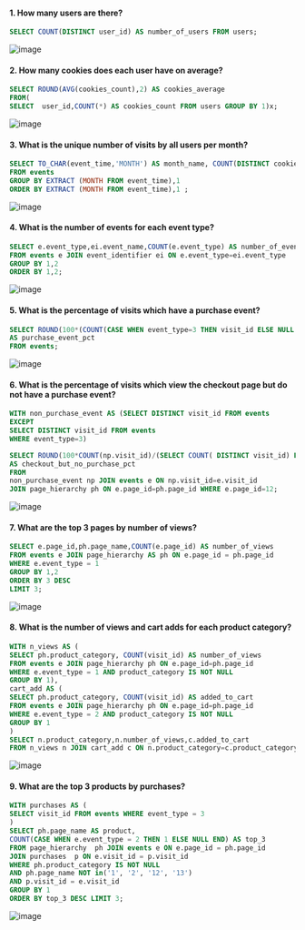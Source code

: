 #### 1. How many users are there?
```sql
SELECT COUNT(DISTINCT user_id) AS number_of_users FROM users;
```
![image](https://github.com/shivin316/8_Week_SQL_Challenge/assets/122541994/283cb30b-0801-483a-a262-c839343c2592)

#### 2. How many cookies does each user have on average?
```sql
SELECT ROUND(AVG(cookies_count),2) AS cookies_average
FROM(
SELECT  user_id,COUNT(*) AS cookies_count FROM users GROUP BY 1)x;
```
![image](https://github.com/shivin316/8_Week_SQL_Challenge/assets/122541994/169933ef-f274-472f-9271-3cad2bff459f)

#### 3. What is the unique number of visits by all users per month?
```sql
SELECT TO_CHAR(event_time,'MONTH') AS month_name, COUNT(DISTINCT cookie_id) AS unique_visits
FROM events
GROUP BY EXTRACT (MONTH FROM event_time),1
ORDER BY EXTRACT (MONTH FROM event_time),1 ;
```
![image](https://github.com/shivin316/8_Week_SQL_Challenge/assets/122541994/4e6abe26-5274-4100-9799-6fedaaa7be71)

#### 4. What is the number of events for each event type?
```sql
SELECT e.event_type,ei.event_name,COUNT(e.event_type) AS number_of_events
FROM events e JOIN event_identifier ei ON e.event_type=ei.event_type
GROUP BY 1,2 
ORDER BY 1,2;
```
![image](https://github.com/shivin316/8_Week_SQL_Challenge/assets/122541994/056f5da3-d38f-4c6e-bd38-13b5f9b6a559)

#### 5. What is the percentage of visits which have a purchase event?
```sql
SELECT ROUND(100*(COUNT(CASE WHEN event_type=3 THEN visit_id ELSE NULL END)::NUMERIC/COUNT(DISTINCT visit_id)::NUMERIC),2)
AS purchase_event_pct
FROM events;
```
![image](https://github.com/shivin316/8_Week_SQL_Challenge/assets/122541994/683d0056-8da0-46eb-b582-43f6b799e9c6)

#### 6. What is the percentage of visits which view the checkout page but do not have a purchase event?
```sql
WITH non_purchase_event AS (SELECT DISTINCT visit_id FROM events
EXCEPT 
SELECT DISTINCT visit_id FROM events
WHERE event_type=3)

SELECT ROUND(100*COUNT(np.visit_id)/(SELECT COUNT( DISTINCT visit_id) FROM events WHERE page_id=12):: NUMERIC,2)
AS checkout_but_no_purchase_pct 
FROM 
non_purchase_event np JOIN events e ON np.visit_id=e.visit_id
JOIN page_hierarchy ph ON e.page_id=ph.page_id WHERE e.page_id=12;
```
![image](https://github.com/shivin316/8_Week_SQL_Challenge/assets/122541994/fbeecffb-e096-44d4-8059-0abaeb4aa0a3)

#### 7. What are the top 3 pages by number of views?
```sql
SELECT e.page_id,ph.page_name,COUNT(e.page_id) AS number_of_views
FROM events e JOIN page_hierarchy AS ph ON e.page_id = ph.page_id
WHERE e.event_type = 1
GROUP BY 1,2
ORDER BY 3 DESC
LIMIT 3;
```
![image](https://github.com/shivin316/8_Week_SQL_Challenge/assets/122541994/2fdb5265-441b-487a-9c42-ac82c38ecf4e)

#### 8. What is the number of views and cart adds for each product category?
```sql
WITH n_views AS (
SELECT ph.product_category, COUNT(visit_id) AS number_of_views
FROM events e JOIN page_hierarchy ph ON e.page_id=ph.page_id 
WHERE e.event_type = 1 AND product_category IS NOT NULL
GROUP BY 1),
cart_add AS (
SELECT ph.product_category, COUNT(visit_id) AS added_to_cart
FROM events e JOIN page_hierarchy ph ON e.page_id=ph.page_id 
WHERE e.event_type = 2 AND product_category IS NOT NULL
GROUP BY 1
)
SELECT n.product_category,n.number_of_views,c.added_to_cart
FROM n_views n JOIN cart_add c ON n.product_category=c.product_category;
```
![image](https://github.com/shivin316/8_Week_SQL_Challenge/assets/122541994/5bfc6e24-2ea0-4831-b100-e5b19a7c8aec)

#### 9. What are the top 3 products by purchases?
```sql
WITH purchases AS (
SELECT visit_id FROM events WHERE event_type = 3
)
SELECT ph.page_name AS product,
COUNT(CASE WHEN e.event_type = 2 THEN 1 ELSE NULL END) AS top_3
FROM page_hierarchy  ph JOIN events e ON e.page_id = ph.page_id
JOIN purchases  p ON e.visit_id = p.visit_id
WHERE ph.product_category IS NOT NULL
AND ph.page_name NOT in('1', '2', '12', '13')
AND p.visit_id = e.visit_id
GROUP BY 1
ORDER BY top_3 DESC LIMIT 3;
```
![image](https://github.com/shivin316/8_Week_SQL_Challenge/assets/122541994/f2fdd5e1-1a0b-4343-99d8-f422cd9039af)

